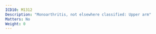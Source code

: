 ```yaml
---
ICD10: M1312
Description: "Monoarthritis, not elsewhere classified: Upper arm"
Matters: No
Weight: 0
---
```

